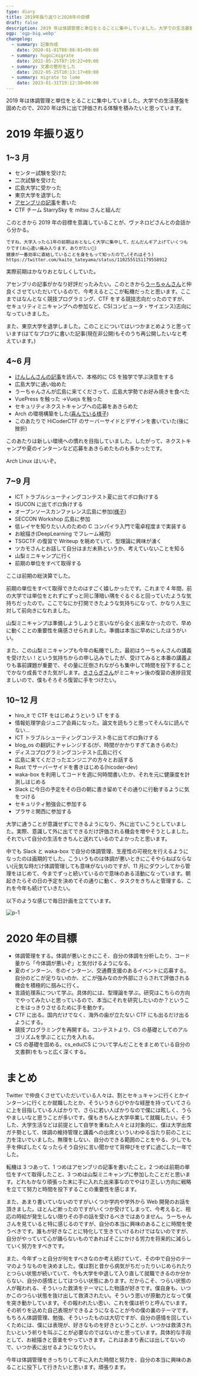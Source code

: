 ```yaml
---
type: diary
title: 2019年振り返りと2020年の目標
draft: false
description: 2019 年は体調管理と単位をとることに集中していました。大学での生活基盤を固めたので、2020 年は外に出て評価される体験を積みたいと思っています。
ogp: 'ogp-big.webp'
changelog:
  - summary: 記事作成
    date: 2020-01-01T08:08:01+09:00
  - summary: hugoにmigrate
    date: 2022-05-25T07:19:22+09:00
  - summary: 文書の整形をした
    date: 2022-05-25T10:13:17+09:00
  - summary: migrate to lume
    date: 2023-01-31T19:12:38+09:00
---
```


2019 年は体調管理と単位をとることに集中していました。大学での生活基盤を固めたので、2020 年は外に出て評価される体験を積みたいと思っています。

# 2019 年振り返り

## 1~3 月

- センター試験を受けた
- 二次試験を受けた
- 広島大学に受かった
- 東京大学を退学した
- [アセンブリの記事](https://qiita.com/kaito_tateyama/items/89272098f4b286b64115)を書いた
- CTF チーム StarrySky を mitsu さんと組んだ

このときから 2019 年の目標を意識していることが、ヴァネロピさんとの会話から分かる。

```text
ですね、大学入ったら1年の前期はおとなしく大学に集中して、だんだんギア上げていくつもりです(お心遣い痛み入ります、ありがたい🙏)
健康が一番効率に直結していることを身をもって知ったので…(それはそう)
https://twitter.com/kaito_tateyama/status/1102555151179558912
```

実際前期はかなりおとなしくしていた。

アセンブリの記事がかなり好評だったみたい。このときから[うーちゃんさん](https://twitter.com/uchan_nos)と仲良くさせていただいているので、今考えるとここが転機だったと思います。ここまではなんとなく競技プログラミング、CTF をする競技志向だったのですが、セキュリティミニキャンプへの参加など、CS(コンピュータ・サイエンス)志向になっていきました。

また、東京大学を退学しました。このことについてはいつかまとめようと思っています(はてなブログに書いた記事(現在非公開)もそのうち再公開したいなと考えています。)

## 4~6 月

- [けんしんさんの記事](https://blog.knshnb.com/posts/graduation-is/)を読んで、本格的に CS を独学で学ぶ決意をする
- 広島大学に通い始めた
- うーちゃんさんが広島に来てくださって、広島大学勢でお好み焼きを食べた
- VuePress を触った →Vuejs を触った
- セキュリティネクストキャンプへの応募をあきらめた
- Arch の環境構築をした([喜んでいる様子](https://twitter.com/kaito_tateyama/status/1145104807717302272))
- このあたりで HiCoderCTF のサーバーサイドとデザインを書いていた(後に挫折)

このあたりは新しい環境への慣れを目指していました。したがって、ネクストキャンプや夏のインターンなど応募をあきらめたものも多かったです。

Arch Linux はいいぞ。

## 7~9 月

- ICT トラブルシューティングコンテスト夏に出てボロ負けする
- ISUCON に出てボロ負けする
- オープンソースカンファレンス広島に参加([様子](https://twitter.com/kaito_tateyama/status/1173209311691997190))
- SECCON Workshop 広島に参加
- 低レイヤを知りたい人のための C コンパイラ入門で電卓程度まで実装する
- お絵描き(DeepLearning でフレーム補完)
- TSGCTF の復習で Writeup を眺めていて、型理論に興味が湧く
- ツカモさんとお話して自分はまだ未熟というか、考えていないことを知る
- 山梨ミニキャンプに行く
- 前期の単位をすべて取得する

ここは前期の総決算でした。

前期の単位をすべて取得できたのはすごく嬉しかったです。これまで 4 年間、前の大学では単位をとれずにずっと同じ薄暗い隅をぐるぐると回っていたような気持ちだったので。ここでなにか打開できたような気持ちになって、かなり人生に対して前向きになれました。

山梨ミニキャンプは準備しようしようと言いながら全く出来なかったので、早めに動くことの重要性を痛感させられました。準備は本当に早めにしたほうがいい。

また、この山梨ミニキャンプも今年の転機でした。最初はうーちゃんさんの講義を受けたい！という気持ちからの申し込みでしたが、受けてみると本番の講義よりも事前課題が重要で、その量に圧倒されながらも集中して時間を投下することでかなり成長できた気がします。[きさらぎさん](https://twitter.com/nabesan_C)がミニキャン後の復習の進捗目覚ましいので、僕もそろそろ復習に手をつけたい。

## 10~12 月

- hiro_it で CTF をはじめようという LT をする
- 情報処理学会ジュニア会員になった。論文を読もうと思ってそんなに読んでない...
- ICT トラブルシューティングコンテスト冬に出てボロ負けする
- blog_os の翻訳にチャレンジする(が、時間がかかりすぎてあきらめた)
- ディスコプログラミングコンテスト広島に行く
- 広島に来てくださったエンジニアの方々とお話する
- Rust でサーバーサイドを書きはじめる(hicoder-dev)
- waka-box を利用してコードを週に何時間書いたか、それを元に健康度を計測しはじめる
- Slack に今日の予定をその日の朝に書き留めてその通りに行動するように気をつける
- セキュリティ勉強会に参加する
- プラサミ関西に参加する

大学に通うことが意識せずにできるようになり、外に出ていこうとしていました。実際、意識して外に出てできるだけ評価される機会を増やそうとしました。それでいて自分の生活をきちんと送れているのでよかったと思います。

中でも Slack と waka-box で自分の体調管理、生産性の可視化を行えるようになったのは画期的でした。こういうものは体調が悪いときにこそやらねばならない(元気な時だけ体調管理しても意味がない)のですが、11 月にダウンしてから管理をはじめて、今までずっと続いているので意味のある活動になっています。朝起きたらその日の予定を決めてその通りに動く、タスクをきちんと管理する、これを今年も続けていきたい。

以下のような感じで毎日計画を立てています。

![p-1](./p-1.png)

# 2020 年の目標

- 体調管理をする。体調が悪いときにこそ、自分の体調を分析したり、コード量から「今体調が悪いぞ」と気付けるようになる。
- 夏のインターン、冬のインターン、交通費支援のあるイベントに応募する。自分のどこが足りないのか、どこが強みなのか外部にさらされて評価される機会を積極的に掴みに行く。
- 言語処理系について学ぶ。具体的には、型理論を学ぶ。研究はこちらの方向でやってみたいと思っているので、本当にそれを研究したいのか？ということをはっきりさせるために手を動かす。
- CTF に出る。国内だけでなく、海外の歯が立たない CTF にも出るだけ出るようにする。
- 競技プログラミングを再開する。コンテストより、CS の基礎としてのアルゴリズムを学ぶことに力を入れる。
- CS の基礎を固める。cs_edu(CS について学んだことをまとめている自分の文書群)をもっと広く深くする。

# まとめ

Twitter で仲良くさせていただいている人々は、割とセキュキャンに行くとかインターンに行くとか就職したとか、そういうきらびやかな経歴を持っていてさらに上を目指している人ばかりで、さらに若い人ばかりなので僕には眩しく、うらやましいなと思うことが多いです。僕もきちんと大学卒業して就職したい。そうした、大学生活などは前提として自学を重ねた人々とは対象的に、僕は大学出席ガチ勢として、体調の維持管理と講義への出席といういわゆる当たり前のことに力を注いでいました。無理をしない、自分のできる範囲のことをやる、少しでも手を伸ばしたくなったらそう自分に言い聞かせて背伸びをせずに過ごした一年でした。

転機は 3 つあって、1 つめはアセンブリの記事を書いたこと。2 つめは前期の単位をすべて取得したこと、3 つめは山梨ミニキャンプに参加したことだと思います。どれもかなり頑張った末に手に入れた出来事なのでやはり正しい方向に戦略を立てて努力と時間を投下することの重要性を感じます。

また、あまり書いていないのですがいくつか学内や学外から Web 開発のお話を頂きました。ほとんど断ったのですがいくつか受けてしまって、今考えると、相応の時給が発生しない限りその手の話を受けるべきではありません。うーちゃんさんを見ていると特に感じるのですが、自分の本当に興味のあることに時間を使うべきです。誰もが好きなことに特化して生きていけるわけではないのですが、自分がやっていて心が踊らないものであればそこにかける労力を将来的に減らしていく努力をすべきです。

また、今年ずっと自分が何をすべきなのか考え続けていて、その中で自分のテーマのようなものを決めました。僕は割と昔から病気がちだったりいじめられたりとつらい状態が続いていて、今も大学を中退して入り直して就職できるのか分からない、自分の感情としてはつらい状態にあります。だからこそ、つらい状態の人が報われる、そういった救済をテーマにした物語が好きです。僕自身も、いつかこのつらい状態を抜け出して救済されたい。そういう思いが原動力となって僕を突き動かしています。その報われたい思い、これを僕は祈りと呼んでいます。その祈りを込めた自己表現ができるようになることが今の僕の裏のテーマです。もちろん体調管理、勉強、そういったものは大切ですが、自分の感情を回していくためには、僕には表現が、好きなものを好きということが、いつかは救済されたいという祈りを叫ぶことが必要なのではないかと思っています。具体的な手段として、お絵描きと音楽をやっていきます。これはあまり表には出してないので、いつか表に出せるようになりたい。

今年は体調管理をきっちりして手に入れた時間と努力を、自分の本当に興味のあることに投下して行きたいと思います。頑張ります。
